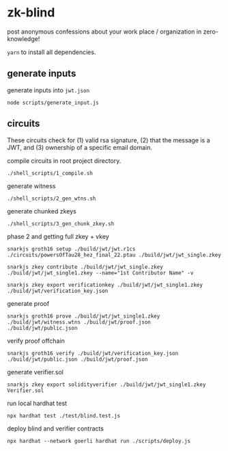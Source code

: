 # zk-blind

post anonymous confessions about your work place / organization in zero-knowledge!

`yarn` to install all dependencies.

## generate inputs

generate inputs into `jwt.json`
```
node scripts/generate_input.js
``` 

## circuits 

These circuits check for (1) valid rsa signature, (2) that the message is a JWT, and (3) ownership of a specific email domain.

compile circuits in root project directory.
```
./shell_scripts/1_compile.sh
```

generate witness
```
./shell_scripts/2_gen_wtns.sh
```

generate chunked zkeys
```
./shell_scripts/3_gen_chunk_zkey.sh
```

phase 2 and getting full zkey + vkey
```
snarkjs groth16 setup ./build/jwt/jwt.r1cs ./circuits/powersOfTau28_hez_final_22.ptau ./build/jwt/jwt_single.zkey

snarkjs zkey contribute ./build/jwt/jwt_single.zkey ./build/jwt/jwt_single1.zkey --name="1st Contributor Name" -v

snarkjs zkey export verificationkey ./build/jwt/jwt_single1.zkey ./build/jwt/verification_key.json

```

generate proof
```
snarkjs groth16 prove ./build/jwt/jwt_single1.zkey ./build/jwt/witness.wtns ./build/jwt/proof.json ./build/jwt/public.json
```

verify proof offchain
```
snarkjs groth16 verify ./build/jwt/verification_key.json ./build/jwt/public.json ./build/jwt/proof.json
```

generate verifier.sol
```
snarkjs zkey export solidityverifier ./build/jwt/jwt_single1.zkey Verifier.sol
```

run local hardhat test 
```
npx hardhat test ./test/blind.test.js
```

deploy blind and verifier contracts
```
npx hardhat --network goerli hardhat run ./scripts/deploy.js
```


